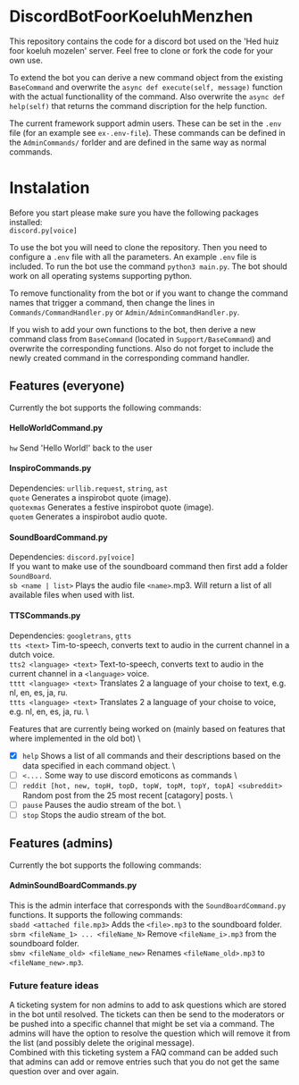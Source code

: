 # DiscordBotFoorKoeluhMenzhen

This repository contains the code for a discord bot used on the 'Hed huiz foor koeluh mozelen' server. Feel free to clone or fork the code for your own use.

To extend the bot you can derive a new command object from the existing `BaseCommand` and overwrite the `async def execute(self, message)` function with the actual functionallity of the command. Also overwrite the `async def help(self)` that returns the command discription for the help function.

The current framework support admin users. These can be set in the `.env` file (for an example see `ex-.env-file`). These commands can be defined in the `AdminCommands/` forlder and are defined in the same way as normal commands.

# Instalation
Before you start please make sure you have the following packages installed: \
`discord.py[voice]`

To use the bot you will need to clone the repository. Then you need to configure a `.env` file with all the parameters. An example `.env` file is included. To run the bot use the command `python3 main.py`. The bot should work on all operating systems supporting python.

To remove functionality from the bot or if you want to change the command names that trigger a command, then change the lines in `Commands/CommandHandler.py` or `Admin/AdminCommandHandler.py`.

If you wish to add your own functions to the bot, then derive a new command class from `BaseCommand` (located in `Support/BaseCommand`) and overwrite the corresponding functions. Also do not forget to include the newly created command in the corresponding command handler.

## Features (everyone)
Currently the bot supports the following commands:

#### HelloWorldCommand.py
`hw` Send 'Hello World!' back to the user 

#### InspiroCommands.py
Dependencies: `urllib.request`, `string`, `ast` \
`quote` Generates a inspirobot quote (image). \
`quotexmas` Generates a festive inspirobot quote (image). \
`quotem` Generates a inspirobot audio quote. 

#### SoundBoardCommand.py
Dependencies: `discord.py[voice]` \
If you want to make use of the soundboard command then first add a folder `SoundBoard`. \
`sb <name | list>` Plays the audio file `<name>`.mp3. Will return a list of all available files when used with list. 

#### TTSCommands.py
Dependencies: `googletrans`, `gtts` \
`tts <text>` Tim-to-speech, converts text to audio in the current channel in a dutch voice. \
`tts2 <language> <text>` Text-to-speech, converts text to audio in the current channel in a `<language>` voice. \
`tttt <language> <text>` Translates 2 a language of your choise to text, e.g. nl, en, es, ja, ru. \
`ttts <language> <text>` Translates 2 a language of your choise to voice, e.g. nl, en, es, ja, ru. \

Features that are currently being worked on (mainly based on features that where implemented in the old bot) \
- [x] `help` Shows a list of all commands and their descriptions based on the data specified in each command object. \
- [ ] `<....` Some way to use discord emoticons as commands \
- [ ] `reddit [hot, new, topH, topD, topW, topM, topY, topA] <subreddit>` Random post from the 25 most recent [catagory] posts. \
- [ ] `pause` Pauses the audio stream of the bot. \
- [ ] `stop` Stops the audio stream of the bot. 
  
## Features (admins)
Currently the bot supports the following commands:

#### AdminSoundBoardCommands.py
This is the admin interface that corresponds with the `SoundBoardCommand.py` functions. It supports the following commands: \
`sbadd <attached file.mp3>` Adds the `<file>.mp3` to the soundboard folder. \
`sbrm <fileName_1> ... <fileName_N>` Remove `<fileName_i>.mp3` from the soundboard folder. \
`sbmv <fileName_old> <fileName_new>` Renames `<fileName_old>.mp3` to `<fileName_new>.mp3`.


### Future feature ideas
A ticketing system for non admins to add to ask questions which are stored in the bot until resolved. The tickets can then be send to the moderators or be pushed into a specific channel that might be set via a command. The admins will have the option to resolve the question which will remove it from the list (and possibly delete the original message). \
Combined with this ticketing system a FAQ command can be added such that admins can add or remove entries such that you do not get the same question over and over again.
